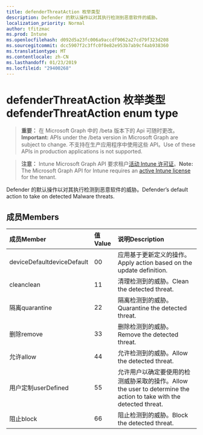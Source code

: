 ```yaml
---
title: defenderThreatAction 枚举类型
description: Defender 的默认操作以对其执行检测到恶意软件的威胁。
localization_priority: Normal
author: tfitzmac
ms.prod: Intune
ms.openlocfilehash: d092d5a23fc006a9accdf9062a27cd79f323d208
ms.sourcegitcommit: dcc5907f2c3ffc0f0e82e953b7ab9cf4ab938360
ms.translationtype: MT
ms.contentlocale: zh-CN
ms.lasthandoff: 01/23/2019
ms.locfileid: "29400268"
---
```

# <a name="defenderthreataction-enum-type"></a><span data-ttu-id="45611-103">defenderThreatAction 枚举类型</span><span class="sxs-lookup"><span data-stu-id="45611-103">defenderThreatAction enum type</span></span>

> <span data-ttu-id="45611-104">**重要：** 在 Microsoft Graph 中的 /beta 版本下的 Api 可随时更改。</span><span class="sxs-lookup"><span data-stu-id="45611-104">**Important:** APIs under the /beta version in Microsoft Graph are subject to change.</span></span> <span data-ttu-id="45611-105">不支持在生产应用程序中使用这些 API。</span><span class="sxs-lookup"><span data-stu-id="45611-105">Use of these APIs in production applications is not supported.</span></span>

> <span data-ttu-id="45611-106">**注意：** Intune Microsoft Graph API 要求租户[活动 Intune 许可证](https://go.microsoft.com/fwlink/?linkid=839381)。</span><span class="sxs-lookup"><span data-stu-id="45611-106">**Note:** The Microsoft Graph API for Intune requires an [active Intune license](https://go.microsoft.com/fwlink/?linkid=839381) for the tenant.</span></span>

<span data-ttu-id="45611-107">Defender 的默认操作以对其执行检测到恶意软件的威胁。</span><span class="sxs-lookup"><span data-stu-id="45611-107">Defender’s default action to take on detected Malware threats.</span></span>

## <a name="members"></a><span data-ttu-id="45611-108">成员</span><span class="sxs-lookup"><span data-stu-id="45611-108">Members</span></span>
|<span data-ttu-id="45611-109">成员</span><span class="sxs-lookup"><span data-stu-id="45611-109">Member</span></span>|<span data-ttu-id="45611-110">值</span><span class="sxs-lookup"><span data-stu-id="45611-110">Value</span></span>|<span data-ttu-id="45611-111">说明</span><span class="sxs-lookup"><span data-stu-id="45611-111">Description</span></span>|
|:---|:---|:---|
|<span data-ttu-id="45611-112">deviceDefault</span><span class="sxs-lookup"><span data-stu-id="45611-112">deviceDefault</span></span>|<span data-ttu-id="45611-113">0</span><span class="sxs-lookup"><span data-stu-id="45611-113">0</span></span>|<span data-ttu-id="45611-114">应用基于更新定义的操作。</span><span class="sxs-lookup"><span data-stu-id="45611-114">Apply action based on the update definition.</span></span>|
|<span data-ttu-id="45611-115">clean</span><span class="sxs-lookup"><span data-stu-id="45611-115">clean</span></span>|<span data-ttu-id="45611-116">1</span><span class="sxs-lookup"><span data-stu-id="45611-116">1</span></span>|<span data-ttu-id="45611-117">清理检测到的威胁。</span><span class="sxs-lookup"><span data-stu-id="45611-117">Clean the detected threat.</span></span>|
|<span data-ttu-id="45611-118">隔离</span><span class="sxs-lookup"><span data-stu-id="45611-118">quarantine</span></span>|<span data-ttu-id="45611-119">2</span><span class="sxs-lookup"><span data-stu-id="45611-119">2</span></span>|<span data-ttu-id="45611-120">隔离检测到的威胁。</span><span class="sxs-lookup"><span data-stu-id="45611-120">Quarantine the detected threat.</span></span>|
|<span data-ttu-id="45611-121">删除</span><span class="sxs-lookup"><span data-stu-id="45611-121">remove</span></span>|<span data-ttu-id="45611-122">3</span><span class="sxs-lookup"><span data-stu-id="45611-122">3</span></span>|<span data-ttu-id="45611-123">删除检测到的威胁。</span><span class="sxs-lookup"><span data-stu-id="45611-123">Remove the detected threat.</span></span>|
|<span data-ttu-id="45611-124">允许</span><span class="sxs-lookup"><span data-stu-id="45611-124">allow</span></span>|<span data-ttu-id="45611-125">4</span><span class="sxs-lookup"><span data-stu-id="45611-125">4</span></span>|<span data-ttu-id="45611-126">允许检测到的威胁。</span><span class="sxs-lookup"><span data-stu-id="45611-126">Allow the detected threat.</span></span>|
|<span data-ttu-id="45611-127">用户定制</span><span class="sxs-lookup"><span data-stu-id="45611-127">userDefined</span></span>|<span data-ttu-id="45611-128">5</span><span class="sxs-lookup"><span data-stu-id="45611-128">5</span></span>|<span data-ttu-id="45611-129">允许用户以确定要使用的检测威胁采取的操作。</span><span class="sxs-lookup"><span data-stu-id="45611-129">Allow the user to determine the action to take with the detected threat.</span></span>|
|<span data-ttu-id="45611-130">阻止</span><span class="sxs-lookup"><span data-stu-id="45611-130">block</span></span>|<span data-ttu-id="45611-131">6</span><span class="sxs-lookup"><span data-stu-id="45611-131">6</span></span>|<span data-ttu-id="45611-132">阻止检测到的威胁。</span><span class="sxs-lookup"><span data-stu-id="45611-132">Block the detected threat.</span></span>|




